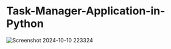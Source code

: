 # Task-Manager-Application-in-Python
![Screenshot 2024-10-10 223324](https://github.com/user-attachments/assets/96d7c4a1-2d07-41bd-b292-cf13e90cc23e)
